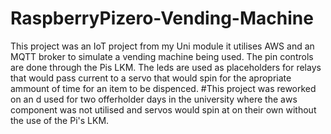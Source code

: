 # RaspberryPizero-Vending-Machine
This project was  an IoT project from my Uni module it utilises AWS and an MQTT broker to simulate a vending machine being used.
The pin controls are done through the Pis LKM.
The leds are used as placeholders for relays that would pass current to a servo that would spin for the apropriate ammount of time for an item to be dispenced.
#This project was reworked on an d used for two offerholder days in the university where the aws component was not utilised and servos would spin at on their own without the use of the Pi's LKM.
